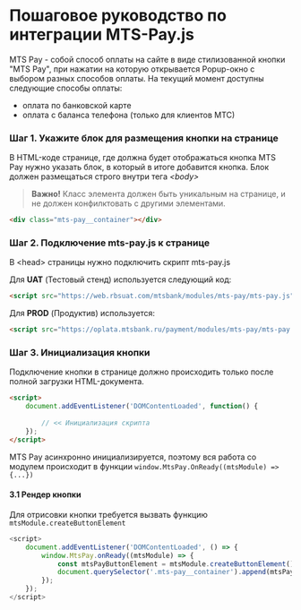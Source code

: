 # Пошаговое руководство по интеграции MTS-Pay.js
MTS Pay - собой способ оплаты на сайте в виде стилизованной кнопки "MTS Pay", при нажатии на которую открывается Popup-окно с выбором разных способов оплаты.
На текущий момент доступны следующие способы оплаты:
- оплата по банковской карте
- оплата с баланса телефона (только для клиентов МТС)


### Шаг 1.  Укажите блок для размещения кнопки на странице
В HTML-коде странице, где должна будет отображаться кнопка MTS Pay нужно указать блок, в который в итоге добавится кнопка. Блок должен размещаться строго внутри тега *\<body>*

> **Важно!**
> Класс элемента должен быть уникальным на странице, и не должен конфилктовать с другими элементами.

```html
<div class="mts-pay__container"></div>
```


### Шаг 2.  Подключение mts-pay.js к странице
В \<head> страницы нужно подключить скрипт mts-pay.js

Для **UAT** (Тестовый стенд) используется следующий код:
```html
<script src="https://web.rbsuat.com/mtsbank/modules/mts-pay/mts-pay.js"></script>
```

Для **PROD** (Продуктив) используется:
```html
<script src="https://oplata.mtsbank.ru/payment/modules/mts-pay/mts-pay.js"></script>
```


### Шаг 3. Инициализация кнопки
Подключение кнопки в странице должно происходить только после полной загрузки HTML-документа. 

```html
<script>
	document.addEventListener('DOMContentLoaded', function() {
	
		// << Инициализация скрипта
	});
</script>
```

MTS Pay асинхронно инициализируется, поэтому вся работа со модулем происходит в функции `window.MtsPay.OnReady((mtsModule) => {...})`

#### 3.1 Рендер кнопки
Для отрисовки кнопки требуется вызвать функцию `mtsModule.createButtonElement`

```js
<script>
	document.addEventListener('DOMContentLoaded', () => {
		window.MtsPay.onReady((mtsModule) => {
			const mtsPayButtonElement = mtsModule.createButtonElement(); // 
			document.querySelector('.mts-pay__container').append(mtsPayButtonElement);
		});
	});
</script>
```

<script src="https://web.rbsuat.com/mtsbank/modules/mts-pay/mts-pay.js"></script>
<div id ="example1"></div>
<script>
document.addEventListener('DOMContentLoaded', () => {
	window.MtsPay.onReady((paymentModule) => {
		const mtsPayButtonElement = paymentModule.createButtonElement();
		document.querySelector('#example1').append(mtsPayButtonElement);
	});
});
</script>
